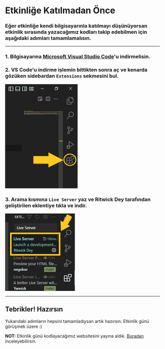 # Etkinliğe Katılmadan Önce
### Eğer etkinliğe kendi bilgisayarınla katılmayı düşünüyorsan etkinlik sırasında yazacağımız kodları takip edebilmen için aşağıdaki adımları tamamlamalısın.
---
### 1. Bilgisayarına [Microsoft Visual Studio Code](https://code.visualstudio.com/Download)'u indirmelisin.
### 2. VS Code'u indirme işlemin bittikten sonra aç ve kenarda gözüken sidebardan `Extensions` sekmesini bul.
![Where is extensions](/html-css-101/public/vscode-extensions.png "Where is extensions")
### 3. Arama kısmına `Live Server` yaz ve Ritwick Dey tarafından geliştirilen eklentiye tıkla ve indir.
![Where is Live Server](/html-css-101/public/vscode-live-server.png "Where is Live Server")

---
## Tebrikler! Hazırsın
Yukarıdaki adımların hepsini tamamladıysan artık hazırsın. Etkinlik günü görüşmek üzere :)

**NOT:** Etkinlik günü kodlayacağımız websitesini yayına aldık. [Buradan](https://first-site-with-dsc.netlify.app/) inceleyebilirsin.
